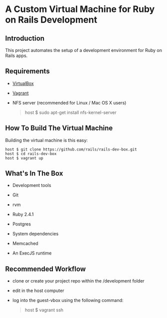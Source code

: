 # A Custom Virtual Machine for Ruby on Rails Development

## Introduction

This project automates the setup of a development environment for Ruby on Rails apps.

## Requirements

* [VirtualBox](https://www.virtualbox.org)

* [Vagrant](http://vagrantup.com)

* NFS server (recommended for Linux / Mac OS X users)
    > host $ sudo apt-get install nfs-kernel-server


## How To Build The Virtual Machine

Building the virtual machine is this easy:

    host $ git clone https://github.com/rails/rails-dev-box.git
    host $ cd rails-dev-box
    host $ vagrant up

## What's In The Box

* Development tools

* Git

* rvm

* Ruby 2.4.1

* Postgres

* System dependencies

* Memcached

* An ExecJS runtime

## Recommended Workflow

* clone or create your project repo within the /development folder

* edit in the host computer

* log into the guest-vbox using the following command:
    > host $ vagrant ssh

